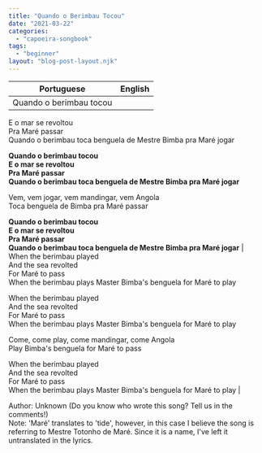 ```yaml
---
title: "Quando o Berimbau Tocou"
date: "2021-03-22"
categories: 
  - "capoeira-songbook"
tags: 
  - "beginner"
layout: "blog-post-layout.njk"
---
```


| Portuguese | English |
| --- | --- |
| Quando o berimbau tocou  
E o mar se revoltou  
Pra Maré passar  
Quando o berimbau toca benguela de Mestre Bimba pra Maré jogar  
  
**Quando o berimbau tocou  
E o mar se revoltou  
Pra Maré passar  
Quando o berimbau toca benguela de Mestre Bimba pra Maré jogar**  
  
Vem, vem jogar, vem mandingar, vem Angola  
Toca benguela de Bimba pra Maré passar  
  
**Quando o berimbau tocou  
E o mar se revoltou  
Pra Maré passar  
Quando o berimbau toca benguela de Mestre Bimba pra Maré jogar** | When the berimbau played  
And the sea revolted  
For Maré to pass  
When the berimbau plays Master Bimba's benguela for Maré to play  
  
When the berimbau played  
And the sea revolted  
For Maré to pass  
When the berimbau plays Master Bimba's benguela for Maré to play  
  
Come, come play, come mandingar, come Angola  
Play Bimba's benguela for Maré to pass  
  
When the berimbau played  
And the sea revolted  
For Maré to pass  
When the berimbau plays Master Bimba's benguela for Maré to play |

<figcaption>

Author: Unknown (Do you know who wrote this song? Tell us in the comments!)  
Note: 'Maré' translates to 'tide', however, in this case I believe the song is referring to Mestre Totonho de Maré. Since it is a name, I've left it untranslated in the lyrics.

</figcaption>
